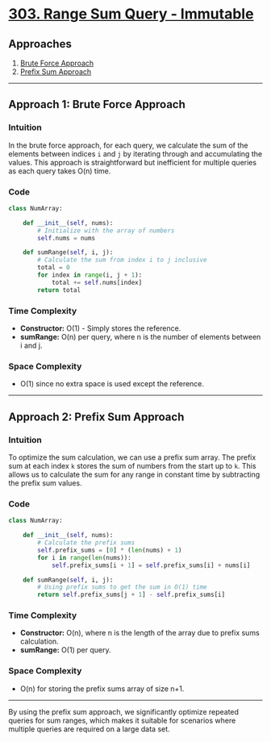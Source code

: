 # [303. Range Sum Query - Immutable](https://leetcode.com/problems/range-sum-query-immutable/)

## Approaches
1. [Brute Force Approach](#approach-1-brute-force-approach)
2. [Prefix Sum Approach](#approach-2-prefix-sum-approach)

---

## Approach 1: Brute Force Approach

### Intuition
In the brute force approach, for each query, we calculate the sum of the elements between indices `i` and `j` by iterating through and accumulating the values. This approach is straightforward but inefficient for multiple queries as each query takes O(n) time.

### Code
```python
class NumArray:

    def __init__(self, nums):
        # Initialize with the array of numbers
        self.nums = nums

    def sumRange(self, i, j):
        # Calculate the sum from index i to j inclusive
        total = 0
        for index in range(i, j + 1):
            total += self.nums[index]
        return total
```

### Time Complexity
- **Constructor:** O(1) - Simply stores the reference.
- **sumRange:** O(n) per query, where n is the number of elements between i and j.

### Space Complexity
- O(1) since no extra space is used except the reference.

---

## Approach 2: Prefix Sum Approach

### Intuition
To optimize the sum calculation, we can use a prefix sum array. The prefix sum at each index `k` stores the sum of numbers from the start up to `k`. This allows us to calculate the sum for any range in constant time by subtracting the prefix sum values.

### Code
```python
class NumArray:

    def __init__(self, nums):
        # Calculate the prefix sums
        self.prefix_sums = [0] * (len(nums) + 1)
        for i in range(len(nums)):
            self.prefix_sums[i + 1] = self.prefix_sums[i] + nums[i]

    def sumRange(self, i, j):
        # Using prefix sums to get the sum in O(1) time
        return self.prefix_sums[j + 1] - self.prefix_sums[i]
```

### Time Complexity
- **Constructor:** O(n), where n is the length of the array due to prefix sums calculation.
- **sumRange:** O(1) per query.

### Space Complexity
- O(n) for storing the prefix sums array of size n+1.

---

By using the prefix sum approach, we significantly optimize repeated queries for sum ranges, which makes it suitable for scenarios where multiple queries are required on a large data set.

